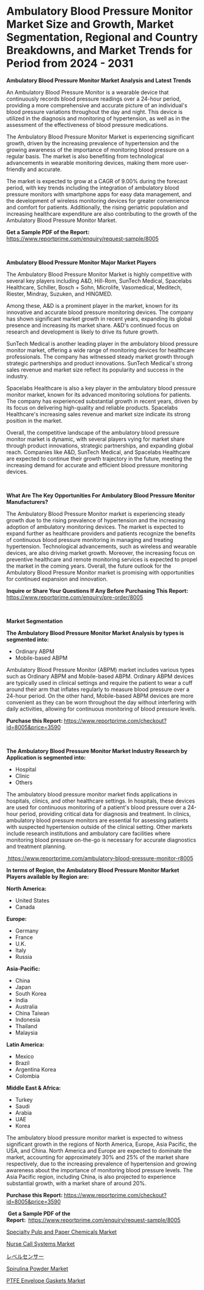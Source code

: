 <p><h1>Ambulatory Blood Pressure Monitor Market Size and Growth, Market Segmentation, Regional and Country Breakdowns, and Market Trends for Period from 2024 -  2031</h1></p><p><strong>Ambulatory Blood Pressure Monitor Market Analysis and Latest Trends</strong></p>
<p><p>An Ambulatory Blood Pressure Monitor is a wearable device that continuously records blood pressure readings over a 24-hour period, providing a more comprehensive and accurate picture of an individual's blood pressure variations throughout the day and night. This device is utilized in the diagnosis and monitoring of hypertension, as well as in the assessment of the effectiveness of blood pressure medications.</p><p>The Ambulatory Blood Pressure Monitor Market is experiencing significant growth, driven by the increasing prevalence of hypertension and the growing awareness of the importance of monitoring blood pressure on a regular basis. The market is also benefiting from technological advancements in wearable monitoring devices, making them more user-friendly and accurate.</p><p>The market is expected to grow at a CAGR of 9.00% during the forecast period, with key trends including the integration of ambulatory blood pressure monitors with smartphone apps for easy data management, and the development of wireless monitoring devices for greater convenience and comfort for patients. Additionally, the rising geriatric population and increasing healthcare expenditure are also contributing to the growth of the Ambulatory Blood Pressure Monitor Market.</p></p>
<p><strong>Get a Sample PDF of the Report:&nbsp;</strong> <a href="https://www.reportprime.com/enquiry/request-sample/8005">https://www.reportprime.com/enquiry/request-sample/8005</a></p>
<p>&nbsp;</p>
<p><strong>Ambulatory Blood Pressure Monitor Major Market Players</strong></p>
<p><p>The Ambulatory Blood Pressure Monitor Market is highly competitive with several key players including A&D, Hill-Rom, SunTech Medical, Spacelabs Healthcare, Schiller, Bosch + Sohn, Microlife, Vasomedical, Meditech, Riester, Mindray, Suzuken, and HINGMED. </p><p>Among these, A&D is a prominent player in the market, known for its innovative and accurate blood pressure monitoring devices. The company has shown significant market growth in recent years, expanding its global presence and increasing its market share. A&D's continued focus on research and development is likely to drive its future growth.</p><p>SunTech Medical is another leading player in the ambulatory blood pressure monitor market, offering a wide range of monitoring devices for healthcare professionals. The company has witnessed steady market growth through strategic partnerships and product innovations. SunTech Medical's strong sales revenue and market size reflect its popularity and success in the industry.</p><p>Spacelabs Healthcare is also a key player in the ambulatory blood pressure monitor market, known for its advanced monitoring solutions for patients. The company has experienced substantial growth in recent years, driven by its focus on delivering high-quality and reliable products. Spacelabs Healthcare's increasing sales revenue and market size indicate its strong position in the market.</p><p>Overall, the competitive landscape of the ambulatory blood pressure monitor market is dynamic, with several players vying for market share through product innovations, strategic partnerships, and expanding global reach. Companies like A&D, SunTech Medical, and Spacelabs Healthcare are expected to continue their growth trajectory in the future, meeting the increasing demand for accurate and efficient blood pressure monitoring devices.</p></p>
<p>&nbsp;</p>
<p><strong>What Are The Key Opportunities For Ambulatory Blood Pressure Monitor Manufacturers?</strong></p>
<p><p>The Ambulatory Blood Pressure Monitor market is experiencing steady growth due to the rising prevalence of hypertension and the increasing adoption of ambulatory monitoring devices. The market is expected to expand further as healthcare providers and patients recognize the benefits of continuous blood pressure monitoring in managing and treating hypertension. Technological advancements, such as wireless and wearable devices, are also driving market growth. Moreover, the increasing focus on preventive healthcare and remote monitoring services is expected to propel the market in the coming years. Overall, the future outlook for the Ambulatory Blood Pressure Monitor market is promising with opportunities for continued expansion and innovation.</p></p>
<p><strong>Inquire or Share Your Questions If Any Before Purchasing This Report:</strong> <a href="https://www.reportprime.com/enquiry/pre-order/8005">https://www.reportprime.com/enquiry/pre-order/8005</a></p>
<p>&nbsp;</p>
<p><strong>Market Segmentation</strong></p>
<p><strong>The Ambulatory Blood Pressure Monitor Market Analysis by types is segmented into:</strong></p>
<p><ul><li>Ordinary ABPM</li><li>Mobile-based ABPM</li></ul></p>
<p><p>Ambulatory Blood Pressure Monitor (ABPM) market includes various types such as Ordinary ABPM and Mobile-based ABPM. Ordinary ABPM devices are typically used in clinical settings and require the patient to wear a cuff around their arm that inflates regularly to measure blood pressure over a 24-hour period. On the other hand, Mobile-based ABPM devices are more convenient as they can be worn throughout the day without interfering with daily activities, allowing for continuous monitoring of blood pressure levels.</p></p>
<p><strong>Purchase this Report:&nbsp;</strong><a href="https://www.reportprime.com/checkout?id=8005&price=3590">https://www.reportprime.com/checkout?id=8005&price=3590</a></p>
<p>&nbsp;</p>
<p><strong>The Ambulatory Blood Pressure Monitor Market Industry Research by Application is segmented into:</strong></p>
<p><ul><li>Hospital</li><li>Clinic</li><li>Others</li></ul></p>
<p><p>The ambulatory blood pressure monitor market finds applications in hospitals, clinics, and other healthcare settings. In hospitals, these devices are used for continuous monitoring of a patient's blood pressure over a 24-hour period, providing critical data for diagnosis and treatment. In clinics, ambulatory blood pressure monitors are essential for assessing patients with suspected hypertension outside of the clinical setting. Other markets include research institutions and ambulatory care facilities where monitoring blood pressure on-the-go is necessary for accurate diagnostics and treatment planning.</p></p>
<p><a href="https://www.reportprime.com/ambulatory-blood-pressure-monitor-r8005">&nbsp;https://www.reportprime.com/ambulatory-blood-pressure-monitor-r8005</a></p>
<p><strong>In terms of Region, the Ambulatory Blood Pressure Monitor Market Players available by Region are:</strong></p>
<p>
    <p> <strong> North America: </strong>
        <ul>
            <li>United States</li>
            <li>Canada</li>
        </ul>
        </p> 
    <p> <strong> Europe: </strong>
        <ul>
            <li>Germany</li>
            <li>France</li>
            <li>U.K.</li>
            <li>Italy</li>
            <li>Russia</li>
        </ul>
        </p> 
    <p> <strong> Asia-Pacific: </strong>
        <ul>
            <li>China</li>
            <li>Japan</li>
            <li>South Korea</li>
            <li>India</li>
            <li>Australia</li>
            <li>China Taiwan</li>
            <li>Indonesia</li>
            <li>Thailand</li>
            <li>Malaysia</li>
        </ul>
        </p> 
    <p> <strong> Latin America: </strong>
        <ul>
            <li>Mexico</li>
            <li>Brazil</li>
            <li>Argentina Korea</li>
            <li>Colombia</li>
        </ul>
        </p> 
    <p> <strong> Middle East & Africa: </strong>
        <ul>
            <li>Turkey</li>
            <li>Saudi</li>
            <li>Arabia</li>
            <li>UAE</li>
            <li>Korea</li>
        </ul>
    </p>
    </p>
<p><p>The ambulatory blood pressure monitor market is expected to witness significant growth in the regions of North America, Europe, Asia Pacific, the USA, and China. North America and Europe are expected to dominate the market, accounting for approximately 30% and 25% of the market share respectively, due to the increasing prevalence of hypertension and growing awareness about the importance of monitoring blood pressure levels. The Asia Pacific region, including China, is also projected to experience substantial growth, with a market share of around 20%.</p></p>
<p><strong>Purchase this Report: </strong><a href="https://www.reportprime.com/checkout?id=8005&price=3590">https://www.reportprime.com/checkout?id=8005&price=3590</a></p>
<p>&nbsp;<strong>Get a Sample PDF of the Report:&nbsp;&nbsp;</strong><a href="https://www.reportprime.com/enquiry/request-sample/8005">https://www.reportprime.com/enquiry/request-sample/8005</a></p>
<p><strong></strong></p>
<p><p><a href="https://www.linkedin.com/pulse/specialty-pulp-paper-chemicals-market-provides-detailed-segmentation-r7zxf?trackingId=1GeVr6PaG8bo7qsQLZtpQQ%3D%3D">Specialty Pulp and Paper Chemicals Market</a></p><p><a href="https://github.com/lubmix/Market-Research-Report-List-2/blob/main/nurse-call-systems-market.md">Nurse Call Systems Market</a></p><p><a href="https://github.com/EstelWisozk1/Market-Research-Report-List-1/blob/main/572436030520.md">レベルセンサー</a></p><p><a href="https://www.linkedin.com/pulse/insights-spirulina-powder-market-size-analysing-share-trends-3z4rf?trackingId=MN0%2FeTYPBqu2jXFrosE%2FKw%3D%3D">Spirulina Powder Market</a></p><p><a href="https://issuu.com/reportprime-2/docs/ptfe-envelope-gaskets-market-size-2030.pptx">PTFE Envelope Gaskets Market</a></p></p>